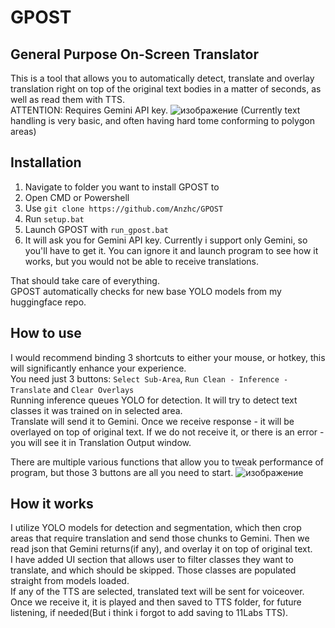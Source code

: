 # GPOST
## General Purpose On-Screen Translator  
This is a tool that allows you to automatically detect, translate and overlay translation right on top of the original text bodies in a matter of seconds, as well as read them with TTS.  
ATTENTION: Requires Gemini API key.
![изображение](https://github.com/user-attachments/assets/9b3d0e90-7841-447d-92c9-ffaf367e8bf3)
(Currently text handling is very basic, and often having hard tome conforming to polygon areas)
## Installation  
1. Navigate to folder you want to install GPOST to
2. Open CMD or Powershell
3. Use `git clone https://github.com/Anzhc/GPOST`
4. Run `setup.bat`
5. Launch GPOST with `run_gpost.bat`
6. It will ask you for Gemini API key. Currently i support only Gemini, so you'll have to get it.
You can ignore it and launch program to see how it works, but you would not be able to receive translations.


That should take care of everything.  
GPOST automatically checks for new base YOLO models from my huggingface repo.  

## How to use
I would recommend binding 3 shortcuts to either your mouse, or hotkey, this will significantly enhance your experience.  
You need just 3 buttons: `Select Sub-Area`, `Run Clean - Inference - Translate` and `Clear Overlays`  
Running inference queues YOLO for detection. It will try to detect text classes it was trained on in selected area.  
Translate will send it to Gemini. Once we receive response - it will be overlayed on top of original text. If we do not receive it, or there is an error - you will see it in Translation Output window.  

There are multiple various functions that allow you to tweak performance of program, but those 3 buttons are all you need to start.
![изображение](https://github.com/user-attachments/assets/78b83023-1de8-458d-a67d-9afa45f94d40)

## How it works
I utilize YOLO models for detection and segmentation, which then crop areas that require translation and send those chunks to Gemini. Then we read json that Gemini returns(if any), and overlay it on top of original text.  
I have added UI section that allows user to filter classes they want to translate, and which should be skipped. Those classes are populated straight from models loaded.  
If any of the TTS are selected, translated text will be sent for voiceover. Once we receive it, it is played and then saved to TTS folder, for future listening, if needed(But i think i forgot to add saving to 11Labs TTS).
